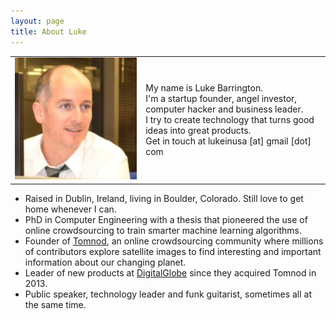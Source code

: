 ```yaml
---
layout: page
title: About Luke
---
```


<div class='message'>
  <table><tr>
	<td class="portrait">
	  <img src="/public/images/luke-head.jpg">
	</td>
	<td>
	My name is Luke Barrington.<br/>
	I'm a startup founder, angel investor, computer hacker and business leader.<br/>
	I try to create technology that turns good ideas into great products.<br/>
	Get in touch at lukeinusa [at] gmail [dot] com
	</td>
  </tr></table>
</div>

* Raised in Dublin, Ireland, living in Boulder, Colorado. Still love to get home whenever I can.
* PhD in Computer Engineering with a thesis that pioneered the use of online crowdsourcing to train smarter machine learning algorithms.
* Founder of [Tomnod](http://tomnod.com), an online crowdsourcing community where millions of contributors explore satellite images to find interesting and important information about our changing planet.
* Leader of new products at [DigitalGlobe](http://digitalglobe.com) since they acquired Tomnod in 2013. 
* Public speaker, technology leader and funk guitarist, sometimes all at the same time.
